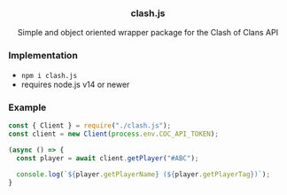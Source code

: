 <div align="center">
  
  ### clash.js
  
  Simple and object oriented wrapper package for the Clash of Clans API

</div>

### Implementation
  
- ```npm i clash.js```
- requires node.js v14 or newer
  
### Example
  
```js
const { Client } = require("./clash.js");
const client = new Client(process.env.COC_API_TOKEN);

(async () => {
  const player = await client.getPlayer("#ABC");
  
  console.log(`${player.getPlayerName} (${player.getPlayerTag})`);
}
```

